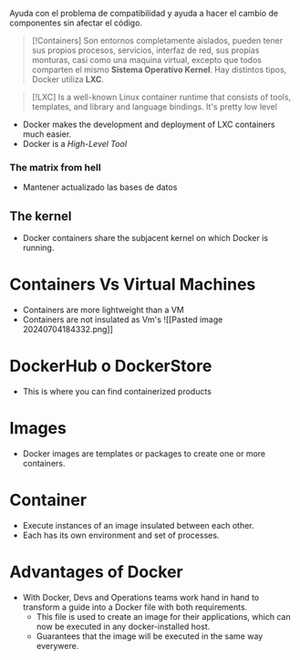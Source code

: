 Ayuda con el problema de compatibilidad y ayuda a hacer el cambio de componentes sin afectar el código.

>[!Containers]
>Son entornos completamente aislados, pueden tener sus propios procesos, servicios, interfaz de red, sus propias monturas, casi como una maquina virtual, excepto que todos comparten el mismo **Sistema Operativo Kernel**.
>Hay distintos tipos, Docker utiliza **LXC**.

>[!LXC]
>Is a well-known Linux container runtime that consists of tools, templates, and library and language bindings. It's pretty low level

- Docker makes the development and deployment of LXC containers much easier.
- Docker is a *High-Level Tool*
### The matrix from hell
- Mantener actualizado las bases de datos
## The kernel
- Docker containers share the subjacent kernel on which Docker is running.
# Containers Vs Virtual Machines
- Containers are more lightweight than a VM
- Containers are not insulated as Vm's
![[Pasted image 20240704184332.png]]

# DockerHub o DockerStore
- This is where you can find containerized products
# Images
- Docker images are templates or packages to create one or more containers.
# Container
- Execute instances of an image insulated between each other.
- Each has its own environment and set of processes.
# Advantages of Docker
- With Docker, Devs and Operations teams work hand in hand to transform a guide into a Docker file with both requirements.
	- This file is used to create an image for their applications, which can now be executed in any docker-installed host.
	- Guarantees that the image will be executed in the same way everywere.